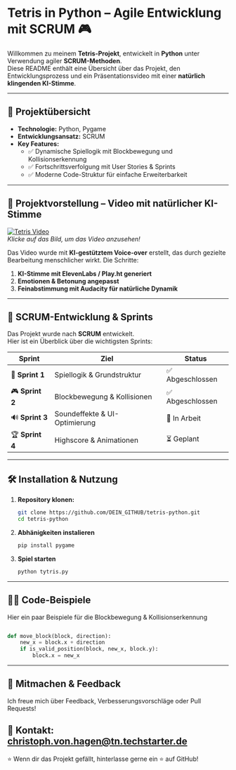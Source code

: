 # Tetris in Python – Agile Entwicklung mit SCRUM 🎮  

Willkommen zu meinem **Tetris-Projekt**, entwickelt in **Python** unter Verwendung agiler **SCRUM-Methoden**.  
Diese README enthält eine Übersicht über das Projekt, den Entwicklungsprozess und ein Präsentationsvideo mit einer **natürlich klingenden KI-Stimme**.  

---

## 🚀 Projektübersicht  

- **Technologie:** Python, Pygame  
- **Entwicklungsansatz:** SCRUM  
- **Key Features:**  
  - ✅ Dynamische Spiellogik mit Blockbewegung und Kollisionserkennung  
  - ✅ Fortschrittsverfolgung mit User Stories & Sprints  
  - ✅ Moderne Code-Struktur für einfache Erweiterbarkeit  

---

## 🎥 Projektvorstellung – Video mit natürlicher KI-Stimme  

[![Tetris Video](https://img.youtube.com/vi/DEIN_VIDEO_ID/maxresdefault.jpg)](https://www.youtube.com/watch?v=bRrIhgn52m0&list=PLLBWNs6n7YMVd2GIxqYhRJsbqeirdVxtd)  
*Klicke auf das Bild, um das Video anzusehen!*  

Das Video wurde mit **KI-gestütztem Voice-over** erstellt, das durch gezielte Bearbeitung menschlicher wirkt. Die Schritte:  

1. **KI-Stimme mit ElevenLabs / Play.ht generiert**  
2. **Emotionen & Betonung angepasst**  
3. **Feinabstimmung mit Audacity für natürliche Dynamik**  

---

## 📌 SCRUM-Entwicklung & Sprints  

Das Projekt wurde nach **SCRUM** entwickelt.  
Hier ist ein Überblick über die wichtigsten Sprints:  

| Sprint | Ziel | Status |
|--------|------|--------|
| 🚀 **Sprint 1** | Spiellogik & Grundstruktur | ✅ Abgeschlossen |
| 🎮 **Sprint 2** | Blockbewegung & Kollisionen | ✅ Abgeschlossen |
| 🔊 **Sprint 3** | Soundeffekte & UI-Optimierung | 🔄 In Arbeit |
| 🏆 **Sprint 4** | Highscore & Animationen | ⏳ Geplant |

---

## 🛠️ Installation & Nutzung  

1. **Repository klonen:**  
   ```bash
   git clone https://github.com/DEIN_GITHUB/tetris-python.git
   cd tetris-python

2. **Abhänigkeiten instalieren**
   ```bash
   pip install pygame

3. **Spiel starten**
   ```bash
   python tytris.py

---
##  👨‍💻 Code-Beispiele
Hier ein paar Beispiele für die Blockbewegung & Kollisionserkennung
```python

def move_block(block, direction):
    new_x = block.x + direction
    if is_valid_position(block, new_x, block.y):
        block.x = new_x
````
---

## 📢 Mitmachen & Feedback
Ich freue mich über Feedback, Verbesserungsvorschläge oder Pull Requests!

## 📧 Kontakt: christoph.von.hagen@tn.techstarter.de
⭐ Wenn dir das Projekt gefällt, hinterlasse gerne ein ⭐ auf GitHub!




